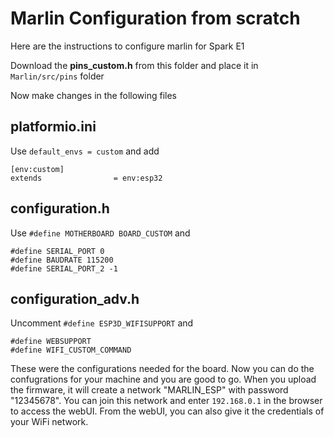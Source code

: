 # Marlin Configuration from scratch
Here are the instructions to configure marlin for Spark E1

Download the **pins_custom.h** from this folder and place it in `Marlin/src/pins` folder

Now make changes in the following files

## platformio.ini
Use
```default_envs = custom```
and add
```
[env:custom]
extends                = env:esp32
```

## configuration.h
Use
```#define MOTHERBOARD BOARD_CUSTOM```
and 
```
#define SERIAL_PORT 0
#define BAUDRATE 115200
#define SERIAL_PORT_2 -1
```

## configuration_adv.h
Uncomment
```#define ESP3D_WIFISUPPORT```
and
```
#define WEBSUPPORT
#define WIFI_CUSTOM_COMMAND
```

These were the configurations needed for the board. Now you can do the confugrations for your machine and you are good to go.
When you upload the firmware, it will create a network "MARLIN_ESP" with password "12345678". You can join this network and enter `192.168.0.1` in the browser to access the webUI. From the webUI, you can also give it the credentials of your WiFi network.
